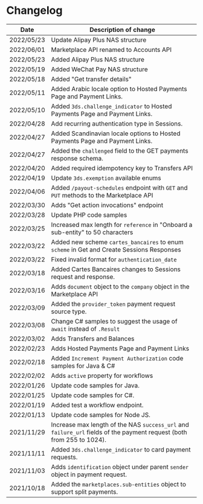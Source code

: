 # Changelog

| Date       | Description of change                                                                                                |
|------------|----------------------------------------------------------------------------------------------------------------------|
| 2022/05/23 | Update Alipay Plus NAS structure                                                                                     |
| 2022/06/01 | Marketplace API renamed to Accounts API                                                                              |
| 2022/05/23 | Added Alipay Plus NAS structure                                                                                      |
| 2022/05/19 | Added WeChat Pay NAS structure                                                                                       |
| 2022/05/18 | Added "Get transfer details"                                                                                         |
| 2022/05/11 | Added Arabic locale option to Hosted Payments Page and Payment Links.                                                |
| 2022/05/10 | Added `3ds.challenge_indicator` to Hosted Payments Page and Payment Links.                                           |
| 2022/04/28 | Add recurring authentication type in Sessions.                                                                       |
| 2022/04/27 | Added Scandinavian locale options to Hosted Payments Page and Payment Links.                                         |
| 2022/04/27 | Added the `challenged` field to the GET payments response schema.                                                    |
| 2022/04/20 | Added required idempotency key to Transfers API                                                                      |
| 2022/04/19 | Update `3ds.exemption` available enums                                                                               |
| 2022/04/06 | Added `/payout-schedules` endpoint with `GET` and `PUT` methods to the Marketplace API                               |
| 2022/03/30 | Adds "Get action invocations" endpoint                                                                               |
| 2022/03/28 | Update PHP code samples                                                                                              |
| 2022/03/25 | Increased max length for `reference` in "Onboard a sub-entity" to 50 characters                                      |
| 2022/03/22 | Added new scheme `cartes_bancaires` to enum `scheme` in Get and Create Sessions Responses                            |
| 2022/03/22 | Fixed invalid format for `authentication_date`                                                                       |
| 2022/03/18 | Added Cartes Bancaires changes to Sessions request and response.                                                     |
| 2022/03/16 | Adds `document` object to the `company` object in the Marketplace API                                                |
| 2022/03/09 | Added the `provider_token` payment request source type.                                                              |
| 2022/03/08 | Change C# samples to suggest the usage of `await` instead of `.Result`                                               |
| 2022/03/02 | Adds Transfers and Balances                                                                                          |
| 2022/02/23 | Adds Hosted Payments Page and Payment Links                                                                          |
| 2022/02/18 | Added `Increment Payment Authorization` code samples for Java & C#                                                   |
| 2022/02/02 | Adds `active` property for workflows                                                                                 |
| 2022/01/26 | Update code samples for Java.                                                                                        |
| 2022/01/25 | Update code samples for C#.                                                                                          |
| 2022/01/19 | Added test a workflow endpoint.                                                                                      |
| 2022/01/13 | Update code samples for Node JS.                                                                                     |
| 2021/11/29 | Increase max length of the NAS `success_url` and `failure_url` fields of the payment request (both from 255 to 1024). |
| 2021/11/11 | Added `3ds.challenge_indicator` to card payment requests.                                                            |
| 2021/11/03 | Adds `identification` object under parent `sender` object in payment request.                                        |
| 2021/10/18 | Added the `marketplaces.sub-entities` object to support split payments.                                              |
